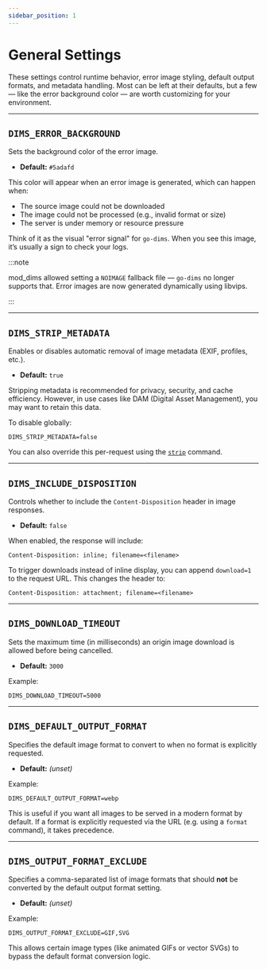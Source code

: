 ```yaml
---
sidebar_position: 1
---
```


# General Settings

These settings control runtime behavior, error image styling, default output formats, and metadata handling. Most can be left at their defaults, but a few — like the error background color — are worth customizing for your environment.

---

## `DIMS_ERROR_BACKGROUND`

Sets the background color of the error image.

- **Default:** `#5adafd`

This color will appear when an error image is generated, which can happen when:
- The source image could not be downloaded
- The image could not be processed (e.g., invalid format or size)
- The server is under memory or resource pressure

Think of it as the visual "error signal" for `go-dims`. When you see this image, it’s usually a sign to check your logs.

:::note 

mod_dims allowed setting a `NOIMAGE` fallback file — `go-dims` no longer supports that. Error images are now generated dynamically using libvips.

:::

---

## `DIMS_STRIP_METADATA`

Enables or disables automatic removal of image metadata (EXIF, profiles, etc.).

- **Default:** `true`

Stripping metadata is recommended for privacy, security, and cache efficiency. However, in use cases like DAM (Digital Asset Management), you may want to retain this data.

To disable globally:

```
DIMS_STRIP_METADATA=false
```

You can also override this per-request using the [`strip`](../operations/output/strip.md) command.

---

## `DIMS_INCLUDE_DISPOSITION`

Controls whether to include the `Content-Disposition` header in image responses.

- **Default:** `false`

When enabled, the response will include:

```
Content-Disposition: inline; filename=<filename>
```

To trigger downloads instead of inline display, you can append `download=1` to the request URL. This changes the header to:

```
Content-Disposition: attachment; filename=<filename>
```

---

## `DIMS_DOWNLOAD_TIMEOUT`

Sets the maximum time (in milliseconds) an origin image download is allowed before being cancelled.

- **Default:** `3000`

Example:
```
DIMS_DOWNLOAD_TIMEOUT=5000
```

---

## `DIMS_DEFAULT_OUTPUT_FORMAT`

Specifies the default image format to convert to when no format is explicitly requested.

- **Default:** *(unset)*

Example:
```
DIMS_DEFAULT_OUTPUT_FORMAT=webp
```

This is useful if you want all images to be served in a modern format by default. If a format is explicitly requested via the URL (e.g. using a `format` command), it takes precedence.

---

## `DIMS_OUTPUT_FORMAT_EXCLUDE`

Specifies a comma-separated list of image formats that should **not** be converted by the default output format setting.

- **Default:** *(unset)*

Example:
```
DIMS_OUTPUT_FORMAT_EXCLUDE=GIF,SVG
```

This allows certain image types (like animated GIFs or vector SVGs) to bypass the default format conversion logic.